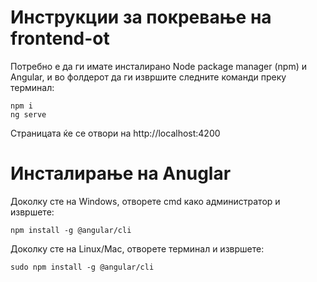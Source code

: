 # Инструкции за покревање на frontend-ot
Потребно е да ги имате инсталирано Node package manager (npm) и Angular, и во фолдерот да ги извршите следните команди преку терминал:

```
npm i
ng serve
```

Страницата ќе се отвори на http://localhost:4200

# Инсталирање на Anuglar
Доколку сте на Windows, отворете cmd како администратор и извршете:

` npm install -g @angular/cli `

Доколку сте на Linux/Mac, отворете терминал и извршете:

` sudo npm install -g @angular/cli `
